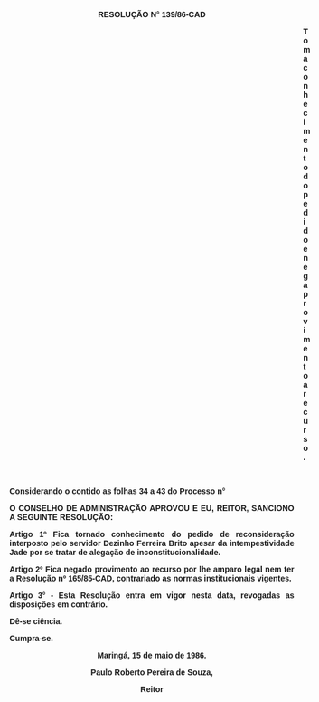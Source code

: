 <BODY>

<B><FONT FACE="Arial"><P ALIGN="CENTER">RESOLU&Ccedil;&Atilde;O N° 139/86-CAD</P>
<P ALIGN="CENTER"></P><DIR>
<DIR>
<DIR>
<DIR>
<DIR>
<DIR>
<DIR>
<DIR>
<DIR>
<DIR>
<DIR>
<DIR>
<DIR>

</B><P ALIGN="JUSTIFY">Toma conhecimento do pedido e nega provimento a recurso.</P>
<P ALIGN="JUSTIFY"></P>
<P ALIGN="JUSTIFY">&nbsp;</P></DIR>
</DIR>
</DIR>
</DIR>
</DIR>
</DIR>
</DIR>
</DIR>
</DIR>
</DIR>
</DIR>
</DIR>
</DIR>

<P ALIGN="JUSTIFY">Considerando o contido as folhas 34 a 43 do Processo n°</P>
<P ALIGN="JUSTIFY"></P>
<B><P ALIGN="JUSTIFY">O CONSELHO DE ADMINISTRA&Ccedil;&Atilde;O APROVOU E EU, REITOR, SANCIONO A SEGUINTE RESOLU&Ccedil;&Atilde;O:</P>
</B><P ALIGN="JUSTIFY"></P>
<P ALIGN="JUSTIFY">Artigo 1º Fica tornado conhecimento do pedido de reconsidera&ccedil;&atilde;o interposto pelo servidor Dezinho Ferreira Brito apesar da intempestividade Jade por se tratar de alega&ccedil;&atilde;o de inconstitucionalidade.</P>
<P ALIGN="JUSTIFY">Artigo 2º  Fica negado provimento ao recurso por lhe amparo legal nem ter a Resolu&ccedil;&atilde;o nº 165/85-CAD, contrariado as normas institucionais vigentes.</P>
<P ALIGN="JUSTIFY">Artigo 3° - Esta Resolu&ccedil;&atilde;o entra em vigor nesta data, revogadas as disposi&ccedil;&otilde;es em contr&aacute;rio.</P>
<P ALIGN="JUSTIFY">D&ecirc;-se ci&ecirc;ncia. </P>
<P ALIGN="JUSTIFY">Cumpra-se.</P>
<P ALIGN="CENTER">Maring&aacute;, 15 de maio de 1986.</P>
<P ALIGN="CENTER"></P>
<P ALIGN="CENTER">Paulo Roberto Pereira de Souza,</P>
<P ALIGN="CENTER">Reitor</P></FONT></BODY>
